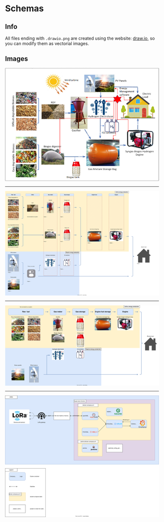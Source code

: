 # Schemas

## Info

All files ending with `.drawio.png` are created using the website: [draw.io](https://app.diagrams.net/), so you can modify them as vectorial images.

## Images

![HRES original schema](./HRES%20original%20schema.jpg)

---

![HRES schema.drawio.png](./HRES%20schema.drawio.svg)

---

![Simplified HRES schema.drawio.png](./Simplified%20HRES%20schema.drawio.svg)

---

![Software architecture.drawio.png](./Software%20architecture-HRES%20software%20architecture.drawio.svg)
